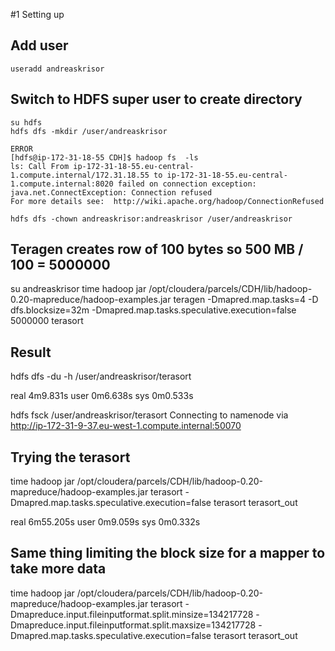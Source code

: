 #1 Setting up 
## Add user
    useradd andreaskrisor
## Switch to HDFS super user to create directory
    su hdfs
    hdfs dfs -mkdir /user/andreaskrisor
    
    ERROR
    [hdfs@ip-172-31-18-55 CDH]$ hadoop fs  -ls
    ls: Call From ip-172-31-18-55.eu-central-1.compute.internal/172.31.18.55 to ip-172-31-18-55.eu-central-1.compute.internal:8020 failed on connection exception: java.net.ConnectException: Connection refused
    For more details see:  http://wiki.apache.org/hadoop/ConnectionRefused
    
    hdfs dfs -chown andreaskrisor:andreaskrisor /user/andreaskrisor

## Teragen creates row of 100 bytes so 500 MB / 100 = 5000000
  su andreaskrisor
  time hadoop jar /opt/cloudera/parcels/CDH/lib/hadoop-0.20-mapreduce/hadoop-examples.jar teragen -Dmapred.map.tasks=4 -D dfs.blocksize=32m -Dmapred.map.tasks.speculative.execution=false 5000000 terasort

## Result 
  hdfs dfs -du -h /user/andreaskrisor/terasort

  real	4m9.831s
  user	0m6.638s
  sys	0m0.533s

  hdfs fsck /user/andreaskrisor/terasort
  Connecting to namenode via http://ip-172-31-9-37.eu-west-1.compute.internal:50070

## Trying the terasort 
  time hadoop jar /opt/cloudera/parcels/CDH/lib/hadoop-0.20-mapreduce/hadoop-examples.jar terasort -Dmapred.map.tasks.speculative.execution=false terasort terasort_out 

  real	6m55.205s
  user	0m9.059s
  sys	0m0.332s

## Same thing limiting the block size for a mapper to take more data
  time hadoop jar /opt/cloudera/parcels/CDH/lib/hadoop-0.20-mapreduce/hadoop-examples.jar terasort -Dmapreduce.input.fileinputformat.split.minsize=134217728 -Dmapreduce.input.fileinputformat.split.maxsize=134217728 -Dmapred.map.tasks.speculative.execution=false terasort terasort_out 
